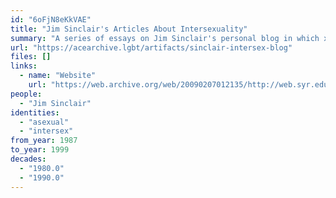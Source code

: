 ```yaml
---
id: "6oFjN8eKkVAE"
title: "Jim Sinclair's Articles About Intersexuality"
summary: "A series of essays on Jim Sinclair's personal blog in which xe talks about being intersex and asexual"
url: "https://acearchive.lgbt/artifacts/sinclair-intersex-blog"
files: []
links:
  - name: "Website"
    url: "https://web.archive.org/web/20090207012135/http://web.syr.edu/~jisincla/intersex.htm"
people:
  - "Jim Sinclair"
identities:
  - "asexual"
  - "intersex"
from_year: 1987
to_year: 1999
decades:
  - "1980.0"
  - "1990.0"
---
```

